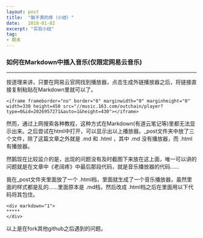 ```yaml
---
layout: post
title:  "脑子真的疼（小结）"
date:   2018-01-02
excerpt: "实验小结"
tag:
- 期末
---
```

### 如何在Markdown中插入音乐(仅限定网易云音乐)
---
按道理来讲，只要在网易云官网找到播放器，点击生成外链播放器之后，将链接直接复制粘贴在Markdown里就可以了。
```
<iframe frameborder="no" border="0" marginwidth="0" marginheight="0" width=330 height=450 src="//music.163.com/outchain/player?type=0&id=2026957271&auto=1&height=430"></iframe>
```
然而，通过上网搜索各种教程，这种方式在Markdown(有道云笔记等)里都无法显示出来。之后尝试在html中打开，可以显示出以上播放器。_post文件夹中放了三个文件，除了这篇文章之外就是 .md 和 .html ，其中 .md 没有播放器，而 .html 有播放器。

然鹅现在比较监介的是，出现的问题没有及时截图下来放在这上面，唯一可以讲的问题就是在文章中《老阔疼》中最后那段代码，就是音乐播放器的代码……

我在_post文件夹里面放了一个 .html档，里面就生成了一个音乐播放器，虽然里面的样式都是乱的……里面原本是 .md档，然后改成 .html档之后在里面用以下代码将其包住。
```
<div markdown="1">
*****
</div>
```

以上是在fork其他github之后遇到的问题。